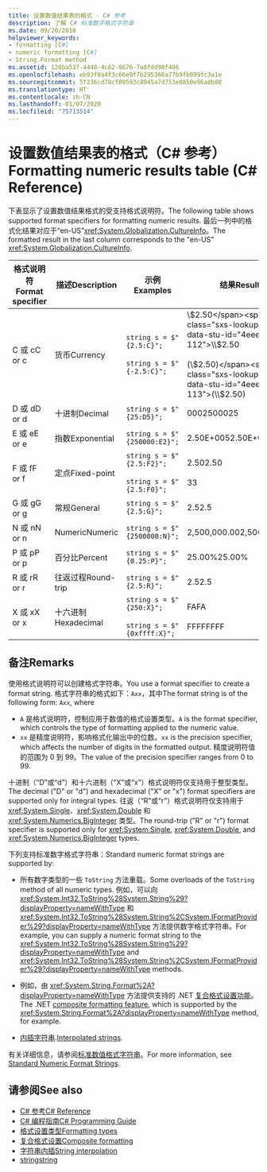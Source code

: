 ```yaml
---
title: 设置数值结果表的格式 - C# 参考
description: 了解 C# 标准数字格式字符串
ms.date: 09/20/2018
helpviewer_keywords:
- formatting [C#]
- numeric formatting [C#]
- String.Format method
ms.assetid: 120ba537-4448-4c62-8676-7a8fdd98f496
ms.openlocfilehash: eb93f0a4f3c66e9f7b295366a77b9fb099fc3a1e
ms.sourcegitcommit: 5f236cd78cf09593c8945a7d753e0850e96a0b80
ms.translationtype: HT
ms.contentlocale: zh-CN
ms.lasthandoff: 01/07/2020
ms.locfileid: "75713514"
---
```

# <a name="formatting-numeric-results-table-c-reference"></a><span data-ttu-id="4eee9-103">设置数值结果表的格式（C# 参考）</span><span class="sxs-lookup"><span data-stu-id="4eee9-103">Formatting numeric results table (C# Reference)</span></span>

<span data-ttu-id="4eee9-104">下表显示了设置数值结果格式的受支持格式说明符。</span><span class="sxs-lookup"><span data-stu-id="4eee9-104">The following table shows supported format specifiers for formatting numeric results.</span></span> <span data-ttu-id="4eee9-105">最后一列中的格式化结果对应于“en-US”<xref:System.Globalization.CultureInfo>。</span><span class="sxs-lookup"><span data-stu-id="4eee9-105">The formatted result in the last column corresponds to the "en-US" <xref:System.Globalization.CultureInfo>.</span></span>

|<span data-ttu-id="4eee9-106">格式说明符</span><span class="sxs-lookup"><span data-stu-id="4eee9-106">Format specifier</span></span>|<span data-ttu-id="4eee9-107">描述</span><span class="sxs-lookup"><span data-stu-id="4eee9-107">Description</span></span>|<span data-ttu-id="4eee9-108">示例</span><span class="sxs-lookup"><span data-stu-id="4eee9-108">Examples</span></span>|<span data-ttu-id="4eee9-109">结果</span><span class="sxs-lookup"><span data-stu-id="4eee9-109">Result</span></span>|  
|----------------------|-----------------|--------------|------------|  
|<span data-ttu-id="4eee9-110">C 或 c</span><span class="sxs-lookup"><span data-stu-id="4eee9-110">C or c</span></span>|<span data-ttu-id="4eee9-111">货币</span><span class="sxs-lookup"><span data-stu-id="4eee9-111">Currency</span></span>|`string s = $"{2.5:C}";`<br /><br /> `string s = $"{-2.5:C}";`|<span data-ttu-id="4eee9-112">\\$2.50</span><span class="sxs-lookup"><span data-stu-id="4eee9-112">\\$2.50</span></span><br /><br /> <span data-ttu-id="4eee9-113">(\\$2.50)</span><span class="sxs-lookup"><span data-stu-id="4eee9-113">(\\$2.50)</span></span>|  
|<span data-ttu-id="4eee9-114">D 或 d</span><span class="sxs-lookup"><span data-stu-id="4eee9-114">D or d</span></span>|<span data-ttu-id="4eee9-115">十进制</span><span class="sxs-lookup"><span data-stu-id="4eee9-115">Decimal</span></span>|`string s = $"{25:D5}";`|<span data-ttu-id="4eee9-116">00025</span><span class="sxs-lookup"><span data-stu-id="4eee9-116">00025</span></span>|  
|<span data-ttu-id="4eee9-117">E 或 e</span><span class="sxs-lookup"><span data-stu-id="4eee9-117">E or e</span></span>|<span data-ttu-id="4eee9-118">指数</span><span class="sxs-lookup"><span data-stu-id="4eee9-118">Exponential</span></span>|`string s = $"{250000:E2}";`|<span data-ttu-id="4eee9-119">2.50E+005</span><span class="sxs-lookup"><span data-stu-id="4eee9-119">2.50E+005</span></span>|  
|<span data-ttu-id="4eee9-120">F 或 f</span><span class="sxs-lookup"><span data-stu-id="4eee9-120">F or f</span></span>|<span data-ttu-id="4eee9-121">定点</span><span class="sxs-lookup"><span data-stu-id="4eee9-121">Fixed-point</span></span>|`string s = $"{2.5:F2}";`<br /><br /> `string s = $"{2.5:F0}";`|<span data-ttu-id="4eee9-122">2.50</span><span class="sxs-lookup"><span data-stu-id="4eee9-122">2.50</span></span><br /><br /> <span data-ttu-id="4eee9-123">3</span><span class="sxs-lookup"><span data-stu-id="4eee9-123">3</span></span>|  
|<span data-ttu-id="4eee9-124">G 或 g</span><span class="sxs-lookup"><span data-stu-id="4eee9-124">G or g</span></span>|<span data-ttu-id="4eee9-125">常规</span><span class="sxs-lookup"><span data-stu-id="4eee9-125">General</span></span>|`string s = $"{2.5:G}";`|<span data-ttu-id="4eee9-126">2.5</span><span class="sxs-lookup"><span data-stu-id="4eee9-126">2.5</span></span>|  
|<span data-ttu-id="4eee9-127">N 或 n</span><span class="sxs-lookup"><span data-stu-id="4eee9-127">N or n</span></span>|<span data-ttu-id="4eee9-128">Numeric</span><span class="sxs-lookup"><span data-stu-id="4eee9-128">Numeric</span></span>|`string s = $"{2500000:N}";`|<span data-ttu-id="4eee9-129">2,500,000.00</span><span class="sxs-lookup"><span data-stu-id="4eee9-129">2,500,000.00</span></span>|  
|<span data-ttu-id="4eee9-130">P 或 p</span><span class="sxs-lookup"><span data-stu-id="4eee9-130">P or p</span></span>|<span data-ttu-id="4eee9-131">百分比</span><span class="sxs-lookup"><span data-stu-id="4eee9-131">Percent</span></span>|`string s = $"{0.25:P}";`|<span data-ttu-id="4eee9-132">25.00%</span><span class="sxs-lookup"><span data-stu-id="4eee9-132">25.00%</span></span>|  
|<span data-ttu-id="4eee9-133">R 或 r</span><span class="sxs-lookup"><span data-stu-id="4eee9-133">R or r</span></span>|<span data-ttu-id="4eee9-134">往返过程</span><span class="sxs-lookup"><span data-stu-id="4eee9-134">Round-trip</span></span>|`string s = $"{2.5:R}";`|<span data-ttu-id="4eee9-135">2.5</span><span class="sxs-lookup"><span data-stu-id="4eee9-135">2.5</span></span>|  
|<span data-ttu-id="4eee9-136">X 或 x</span><span class="sxs-lookup"><span data-stu-id="4eee9-136">X or x</span></span>|<span data-ttu-id="4eee9-137">十六进制</span><span class="sxs-lookup"><span data-stu-id="4eee9-137">Hexadecimal</span></span>|`string s = $"{250:X}";`<br /><br /> `string s = $"{0xffff:X}";`|<span data-ttu-id="4eee9-138">FA</span><span class="sxs-lookup"><span data-stu-id="4eee9-138">FA</span></span><br /><br /> <span data-ttu-id="4eee9-139">FFFF</span><span class="sxs-lookup"><span data-stu-id="4eee9-139">FFFF</span></span>|  

## <a name="remarks"></a><span data-ttu-id="4eee9-140">备注</span><span class="sxs-lookup"><span data-stu-id="4eee9-140">Remarks</span></span>

<span data-ttu-id="4eee9-141">使用格式说明符可以创建格式字符串。</span><span class="sxs-lookup"><span data-stu-id="4eee9-141">You use a format specifier to create a format string.</span></span> <span data-ttu-id="4eee9-142">格式字符串的格式如下：`Axx`，其中</span><span class="sxs-lookup"><span data-stu-id="4eee9-142">The format string is of the following form: `Axx`, where</span></span>

- <span data-ttu-id="4eee9-143">`A` 是格式说明符，控制应用于数值的格式设置类型。</span><span class="sxs-lookup"><span data-stu-id="4eee9-143">`A` is the format specifier, which controls the type of formatting applied to the numeric value.</span></span>
- <span data-ttu-id="4eee9-144">`xx` 是精度说明符，影响格式化输出中的位数。</span><span class="sxs-lookup"><span data-stu-id="4eee9-144">`xx` is the precision specifier, which affects the number of digits in the formatted output.</span></span> <span data-ttu-id="4eee9-145">精度说明符值的范围为 0 到 99。</span><span class="sxs-lookup"><span data-stu-id="4eee9-145">The value of the precision specifier ranges from 0 to 99.</span></span>

<span data-ttu-id="4eee9-146">十进制（“D”或“d”）和十六进制（“X”或“x”）格式说明符仅支持用于整型类型。</span><span class="sxs-lookup"><span data-stu-id="4eee9-146">The decimal ("D" or "d") and hexadecimal ("X" or "x") format specifiers are supported only for integral types.</span></span> <span data-ttu-id="4eee9-147">往返（“R”或“r”）格式说明符仅支持用于 <xref:System.Single>、<xref:System.Double> 和 <xref:System.Numerics.BigInteger> 类型。</span><span class="sxs-lookup"><span data-stu-id="4eee9-147">The round-trip ("R" or "r") format specifier is supported only for <xref:System.Single>, <xref:System.Double>, and <xref:System.Numerics.BigInteger> types.</span></span>

<span data-ttu-id="4eee9-148">下列支持标准数字格式字符串：</span><span class="sxs-lookup"><span data-stu-id="4eee9-148">Standard numeric format strings are supported by:</span></span>

- <span data-ttu-id="4eee9-149">所有数字类型的一些 `ToString` 方法重载。</span><span class="sxs-lookup"><span data-stu-id="4eee9-149">Some overloads of the `ToString` method of all numeric types.</span></span> <span data-ttu-id="4eee9-150">例如，可以向 <xref:System.Int32.ToString%28System.String%29?displayProperty=nameWithType> 和 <xref:System.Int32.ToString%28System.String%2CSystem.IFormatProvider%29?displayProperty=nameWithType> 方法提供数字格式字符串。</span><span class="sxs-lookup"><span data-stu-id="4eee9-150">For example, you can supply a numeric format string to the <xref:System.Int32.ToString%28System.String%29?displayProperty=nameWithType> and <xref:System.Int32.ToString%28System.String%2CSystem.IFormatProvider%29?displayProperty=nameWithType> methods.</span></span>

- <span data-ttu-id="4eee9-151">例如，由 <xref:System.String.Format%2A?displayProperty=nameWithType> 方法提供支持的 .NET [复合格式设置功能](../../../standard/base-types/composite-formatting.md)。</span><span class="sxs-lookup"><span data-stu-id="4eee9-151">The .NET [composite formatting feature](../../../standard/base-types/composite-formatting.md), which is supported by the <xref:System.String.Format%2A?displayProperty=nameWithType> method, for example.</span></span>

- <span data-ttu-id="4eee9-152">[内插字符串](../tokens/interpolated.md).</span><span class="sxs-lookup"><span data-stu-id="4eee9-152">[Interpolated strings](../tokens/interpolated.md).</span></span>

<span data-ttu-id="4eee9-153">有关详细信息，请参阅[标准数值格式字符串](../../../standard/base-types/standard-numeric-format-strings.md)。</span><span class="sxs-lookup"><span data-stu-id="4eee9-153">For more information, see [Standard Numeric Format Strings](../../../standard/base-types/standard-numeric-format-strings.md).</span></span>

## <a name="see-also"></a><span data-ttu-id="4eee9-154">请参阅</span><span class="sxs-lookup"><span data-stu-id="4eee9-154">See also</span></span>

- [<span data-ttu-id="4eee9-155">C# 参考</span><span class="sxs-lookup"><span data-stu-id="4eee9-155">C# Reference</span></span>](../index.md)
- [<span data-ttu-id="4eee9-156">C# 编程指南</span><span class="sxs-lookup"><span data-stu-id="4eee9-156">C# Programming Guide</span></span>](../../programming-guide/index.md)
- [<span data-ttu-id="4eee9-157">格式设置类型</span><span class="sxs-lookup"><span data-stu-id="4eee9-157">Formatting types</span></span>](../../../standard/base-types/formatting-types.md)
- [<span data-ttu-id="4eee9-158">复合格式设置</span><span class="sxs-lookup"><span data-stu-id="4eee9-158">Composite formatting</span></span>](../../../standard/base-types/composite-formatting.md)
- [<span data-ttu-id="4eee9-159">字符串内插</span><span class="sxs-lookup"><span data-stu-id="4eee9-159">String interpolation</span></span>](../tokens/interpolated.md)
- [<span data-ttu-id="4eee9-160">string</span><span class="sxs-lookup"><span data-stu-id="4eee9-160">string</span></span>](../builtin-types/reference-types.md)
